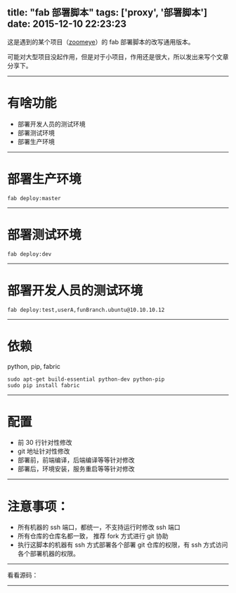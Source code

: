 title: "fab 部署脚本"
tags: ['proxy', '部署脚本']
date: 2015-12-10 22:23:23
---

这是遇到的某个项目（[zoomeye](https://www.zoomeye.org)）的 fab 部署脚本的改写通用版本。

可能对大型项目没起作用，但是对于小项目，作用还是很大，所以发出来写个文章分享下。

---

<!--more-->

# 有啥功能
* 部署开发人员的测试环境
* 部署测试环境
* 部署生产环境

---

# 部署生产环境
```
fab deploy:master
```

---

# 部署测试环境
```
fab deploy:dev
```

---
# 部署开发人员的测试环境
```
fab deploy:test,userA,funBranch.ubuntu@10.10.10.12
```

---

# 依赖
python, pip, fabric
```
sudo apt-get build-essential python-dev python-pip
sudo pip install fabric
```

---

# 配置
* 前 30 行针对性修改
* git 地址针对性修改
* 部署前，前端编译，后端编译等等针对修改
* 部署后，环境安装，服务重启等等针对修改

---

# 注意事项：
* 所有机器的 ssh 端口，都统一，不支持运行时修改 ssh 端口
* 所有仓库的仓库名都一致， 推荐 fork 方式进行 git 协助
* 执行这脚本的机器有 ssh 方式部署各个部署 git 仓库的权限，有 ssh 方式访问各个部署机器的权限。

---

看看源码：
<script src="http://gist.stutostu.com/shenqihui/64205c52078ce6c14602.js?file=fabfile.py"></script>

---

